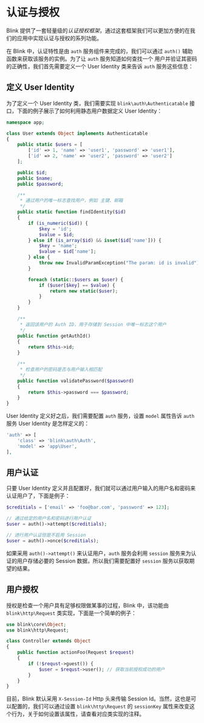 认证与授权
========

Blink 提供了一套轻量级的*认证授权框架*，通过这套框架我们可以更加方便的在我们的应用中实现认证与授权的系列功能。

在 Blink 中，认证特性是由 `auth` 服务组件来完成的，我们可以通过 `auth()` 辅助函数来获取该服务的实例。为了让 `auth` 服务知道如何查找一个
用户并验证其密码的正确性，我们首先需要定义一个 User Identity 类来告诉 `auth` 服务这些信息：


定义 User Identity
-----------------

为了定义一个 User Identity 类，我们需要实现 `blink\auth\Authenticatable` 接口，下面的例子展示了如何利用静态用户数据定义 User Identity：

```php
namespace app;

class User extends Object implements Authenticatable
{
    public static $users = [
        ['id' => 1, 'name' => 'user1', 'password' => 'user1'],
        ['id' => 2, 'name' => 'user2', 'password' => 'user2']
    ];

    public $id;
    public $name;
    public $password;

    /**
     * 通过用户的唯一标志查找用户，例如 主键、邮箱
     */
    public static function findIdentity($id)
    {
        if (is_numeric($id)) {
            $key = 'id';
            $value = $id;
        } else if (is_array($id) && isset($id['name'])) {
            $key = 'name';
            $value = $id['name'];
        } else {
            throw new InvalidParamException("The param: id is invalid");
        }

        foreach (static::$users as $user) {
            if ($user[$key] == $value) {
                return new static($user);
            }
        }
    }

    /**
     * 返回该用户的 Auth ID，用于存储到 Session 中唯一标志这个用户
     */
    public function getAuthId()
    {
        return $this->id;
    }

    /**
     * 检查用户的密码是否与用户输入相匹配
     */
    public function validatePassword($password)
    {
        return $this->password === $password;
    }
}
```

User Identity 定义好之后，我们需要配置 `auth` 服务，设置 `model` 属性告诉 `auth` 服务 User Identity 是怎样定义的：

```php
'auth' => [
    'class' => 'blink\auth\Auth',
    'model' => 'app\User',
],
```

用户认证
-------

只要 User Identity 定义并且配置好，我们就可以通过用户输入的用户名和密码来认证用户了，下面是例子：

```php
$creditials = ['email' => 'foo@bar.com', 'password' => 123];

// 通过给定的用户名和密码进行用户认证
$user = auth()->attempt($creditials);

// 进行用户认证但是不启用 Session
$user = auth()->once($creditials);
```

如果采用 `auth()->attempt()` 来认证用户，`auth` 服务会利用 `session` 服务来为认证的用户存储必要的 Session 数据，所以我们需要配置好
`session` 服务以获取期望的结果。


用户授权
-------

授权是检查一个用户具有足够权限做某事的过程，Blink 中，该功能由  `blink\http\Request` 类实现，下面是一个简单的例子：

```php
use blink\core\Object;
use blink\http\Request;

class Controller extends Object
{
    public function actionFoo(Request $request)
    {
        if (!$requst->guest()) {
            $user = $requst->user(); // 获取当前授权成功的用户
        }
    }
}

```

目前，Blink 默认采用 `X-Session-Id` Http 头来传输 Session Id。当然，这也是可以配置的，我们可以通过设置 `blink\http\Request`
的 `sessionKey` 属性来改变这个行为，关于如何设置该属性，请查看对应类实现的注释。
